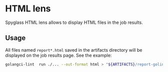 # HTML lens

Spyglass HTML lens allows to display HTML files in the job results.

## Usage

All files named `report*.html` saved in the artifacts directory will be displayed on the job results page. See the example:

```bash
golangci-lint  run ./... --out-format html > "${ARTIFACTS}/report-golint.html"
```
